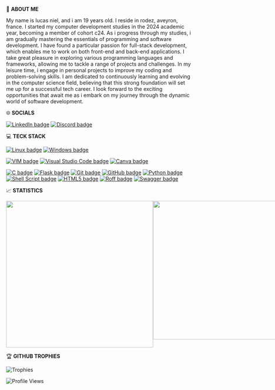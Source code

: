 📝 **ABOUT ME**

My name is lucas niel, and i am 19 years old. I reside in rodez, aveyron, france.
I started my computer development studies in the 2024 academic year, becoming a member of cohort c24.
As i progress through my studies, i am gradually mastering the essentials of programming and software development.
I have found a particular passion for full-stack development, which enables me to work on both front-end and back-end applications.
I take great pleasure in exploring various programming languages and frameworks, allowing me to tackle a range of projects and challenges.
In my leisure time, i engage in personal projects to improve my coding and problem-solving skills.
I am dedicated to continuously learning and evolving in the computer science field, believing that this strong foundation will set me up for a successful tech career.
I look forward to the exciting opportunities that await me as i embark on my journey through the dynamic world of software development.

🌐 **SOCIALS**

[![LinkedIn badge](https://img.shields.io/badge/-LinkedIn-0077B5?style=flat&logo=linkedin&logoColor=white)](https://www.linkedin.com)
[![Discord badge](https://img.shields.io/badge/-Discord-7289DA?style=flat&logo=discord&logoColor=white)](https://discord.com)


💻 **TECK STACK**

[![Linux badge](https://img.shields.io/badge/-Linux-FCC624?style=flat&logo=linux&logoColor=white)](https://www.linux.org)
[![Windows badge](https://img.shields.io/badge/-Windows-0078D6?style=flat&logo=windows&logoColor=white)](https://www.microsoft.com/windows)

[![VIM badge](https://img.shields.io/badge/-VIM-199f00?style=flat&logo=vim&logoColor=white)](https://www.vim.org)
[![Visual Studio Code badge](https://img.shields.io/badge/-Visual%20Studio%20Code-007ACC?style=flat&logo=visualstudiocode&logoColor=white)](https://code.visualstudio.com)
[![Canva badge](https://img.shields.io/badge/-Canva-00C4CC?style=flat&logo=canva&logoColor=white)](https://www.canva.com/)

[![C badge](https://img.shields.io/badge/-C-00599C?style=flat&logo=c&logoColor=white)](https://en.wikipedia.org/wiki/C_(programming_language))
[![Flask badge](https://img.shields.io/badge/-Flask-000000?style=flat&logo=flask&logoColor=white)](https://flask.palletsprojects.com/)
[![Git badge](https://img.shields.io/badge/-Git-F05032?style=flat&logo=git&logoColor=white)](https://git-scm.com)
[![GitHub badge](https://img.shields.io/badge/-GitHub-181717?style=flat&logo=github&logoColor=white)](https://github.com)
[![Python badge](https://img.shields.io/badge/-Python-3776AB?style=flat&logo=python&logoColor=white)](https://www.python.org)
[![Shell Script badge](https://img.shields.io/badge/-Shell%20Script-4EAA25?style=flat&logo=gnu-bash&logoColor=white)](https://www.gnu.org/software/bash/)
[![HTML5 badge](https://img.shields.io/badge/-HTML5-E34F26?style=flat&logo=html5&logoColor=white)](https://www.w3schools.com/html/)
[![Roff badge](https://img.shields.io/badge/-Roff-F5F5F0?style=flat&logo=roff&logoColor=white)](https://www.gnu.org/software/groff/)
[![Swagger badge](https://img.shields.io/badge/-Swagger-85EA2D?style=flat&logo=swagger&logoColor=white)](https://swagger.io/)

📈 **STATISTICS**

<div style="display: flex; justify-content: space-around;">

  <!-- GitHub Streak -->
  <img src="https://github-readme-streak-stats.herokuapp.com/?user=HSHKZ&theme=dark" width="400">

  <!-- GitHub Stats -->
  <img src="https://github-readme-stats.vercel.app/api?username=HSHKZ&show_icons=true&theme=dark" width="378">

  <!-- Top Langs -->
  <img src="https://github-readme-stats.vercel.app/api/top-langs/?username=HSHKZ&layout=compact&theme=dark&count_private=true" width="400">

  <!-- Recent Activity -->
  <img src="https://github-readme-activity-graph.cyclic.app/api/github-activity?username=HSHKZ&theme=dark&count_private=true" width="400">

  <!-- Recent Activity -->
  <img src="https://github-readme-activity-graph.cyclic.app/api/github-activity?username=HSHKZ&theme=dark" width="400" />

</div>

🏆 **GITHUB TROPHIES**

![Trophies](https://github-profile-trophy.vercel.app/?username=HSHKZ&theme=radical&no-frame=true&row=1&column=4&margin-w=15&margin-h=15)

![Profile Views](https://komarev.com/ghpvc/?username=HSHKZ&label=⦾%20Profile%20Views&color=blue&white&style=flat)
